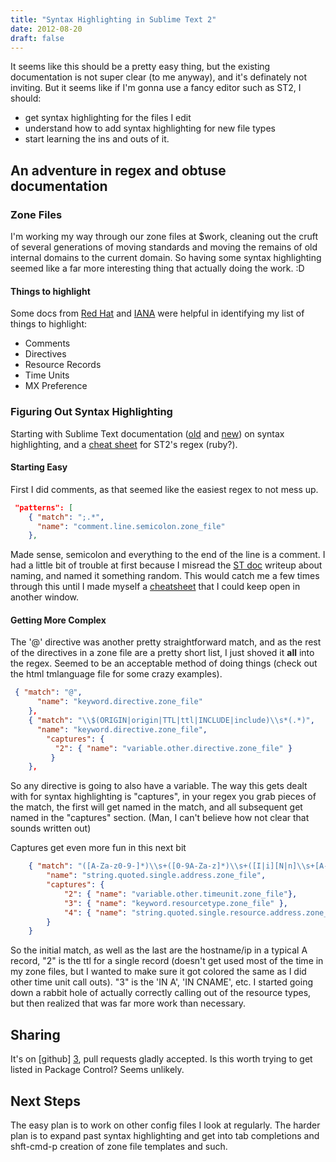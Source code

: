 ```yaml
---
title: "Syntax Highlighting in Sublime Text 2"
date: 2012-08-20
draft: false
---
```

It seems like this should be a pretty easy thing, but the existing documentation is not super clear (to me anyway), and it's definately not inviting.  But it seems like if I'm gonna use a fancy editor such as ST2, I should:

- get syntax highlighting for the files I edit
- understand how to add syntax highlighting for new file types
- start learning the ins and outs of it.

## An adventure in regex and obtuse documentation

### Zone Files

I'm working my way through our zone files at $work, cleaning out the cruft of several generations of moving standards and moving the remains of old internal domains to the current domain.  So having some syntax highlighting seemed like a far more interesting thing that actually doing the work.  :D

#### Things to highlight

Some docs from [Red Hat][1] and [IANA][2] were helpful in identifying my list of things to highlight: 

- Comments
- Directives
- Resource Records
- Time Units
- MX Preference

### Figuring Out Syntax Highlighting

Starting with Sublime Text documentation ([old][4] and [new][5]) on syntax highlighting, and a [cheat sheet][6] for ST2's regex (ruby?).


#### Starting Easy
  First I did comments, as that seemed like the easiest regex to not mess up.

```json
 "patterns": [
    { "match": ";.*",
      "name": "comment.line.semicolon.zone_file"
    },
```

Made sense, semicolon and everything to the end of the line is a comment.  I had a little bit of trouble at first because I misread the [ST doc][4] writeup about naming, and named it something random.  This would catch me a few times through this until I made myself a [cheatsheet][7] that I could keep open in another window.

#### Getting More Complex

The '@' directive was another pretty straightforward match, and as the rest of the directives in a zone file are a pretty short list, I just shoved it **all** into the regex.  Seemed to be an acceptable method of doing things (check out the html tmlanguage file for some crazy examples).  

```json
 { "match": "@",
      "name": "keyword.directive.zone_file"
    },
    { "match": "\\$(ORIGIN|origin|TTL|ttl|INCLUDE|include)\\s*(.*)",
      "name": "keyword.directive.zone_file",
        "captures": {
          "2": { "name": "variable.other.directive.zone_file" }
         }
    },
```

So any directive is going to also have a variable.  The way this gets dealt with for syntax highlighting is "captures", in your regex you grab pieces of the match, the first will get named in the match, and all subsequent get named in the "captures" section.  (Man, I can't believe how not clear that sounds written out)

Captures get even more fun in this next bit

```json
    { "match": "([A-Za-z0-9-]*)\\s+([0-9A-Za-z]*)\\s+([I|i][N|n]\\s+[A-Za-z]+)\\s+(.*)",
        "name": "string.quoted.single.address.zone_file",
        "captures": {
            "2": { "name": "variable.other.timeunit.zone_file"},
            "3": { "name": "keyword.resourcetype.zone_file" },
            "4": { "name": "string.quoted.single.resource.address.zone_file" }
        }
    }
```

So the initial match, as well as the last are the hostname/ip in a typical A record, "2" is the ttl for a single record (doesn't get used most of the time in my zone files, but I wanted to make sure it got colored the same as I did other time unit call outs).  "3" is the 'IN A', 'IN CNAME', etc.  I started going down a rabbit hole of actually correctly calling out of the resource types, but then realized that was far more work than necessary.

## Sharing

It's on [github] [3], pull requests gladly accepted.  Is this worth trying to get listed in Package Control?  Seems unlikely.  

## Next Steps

The easy plan is to work on other config files I look at regularly.  The harder plan is to expand past syntax highlighting and get into tab completions and shft-cmd-p creation of zone file templates and such.


<!-- links to bind zone file stuff -->
[1]: https://access.redhat.com/knowledge/docs/en-US/Red_Hat_Enterprise_Linux/6/html/Deployment_Guide/s2-bind-zone.html
[2]: http://www.iana.org/assignments/dns-parameters
[3]: https://github.com/sixty4k/st2-zonefile    "github repo for the zonefile crap"
<!-- links to st2 stuff -->
[4]: http://sublimetext.info/docs/en/extensibility/syntaxdefs.html   "depreiciated but more indepth"
[5]: http://docs.sublimetext.info/en/latest/reference/syntaxdefs.html   "current but less explaining"
[6]: http://www.geocities.jp/kosako3/oniguruma/doc/RE.txt   "regex for st2"
[7]: https://github.com/sixty4k/st2-zonefile/blob/master/list%20of%20highlightables.txt "Mike's Syntax Highlighting Naming cheat sheet"
